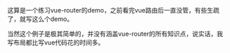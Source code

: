 这算是一个练习vue-router的demo，之前看完vue路由后一直没管，有些生疏了，就写这么个demo。       

当然这个例子是极其简单的，并没有涵盖vue-router的所有知识点，说实话，我写布局都比写vue代码花的时间多。
